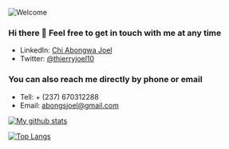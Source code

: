 ![Welcome](../main/banner2.png)

### Hi there 👋 Feel free to get in touch with me at any time

- LinkedIn: [Chi Abongwa Joel](https://www.linkedin.com/in/chi-abongwa-joel-b4285a97/)
- Twitter: [@thierryjoel10](https://twitter.com/ThierryJoel10)

### You can also reach me directly by phone or email

- Tell: + (237) 670312288
- Email: abongsjoel@gmail.com

[![My github stats](https://github-readme-stats.vercel.app/api?username=abongsjoel&show_icons=true&theme=graywhite)](https://github.com/abongsjoel/github-readme-stats)


[![Top Langs](https://github-readme-stats.vercel.app/api/top-langs/?username=abongsjoel&layout=compact)](https://github.com/abongsjoel/github-readme-stats)


<!--
**abongsjoel/abongsjoel** is a ✨ _special_ ✨ repository because its `README.md` (this file) appears on your GitHub profile.

Here are some ideas to get you started:

- 🔭 I’m currently working on ...
- 🌱 I’m currently learning ...
- 👯 I’m looking to collaborate on ...
- 🤔 I’m looking for help with ...
- 💬 Ask me about ...
- 📫 How to reach me: ...
- 😄 Pronouns: ...
- ⚡ Fun fact: ...
-->
